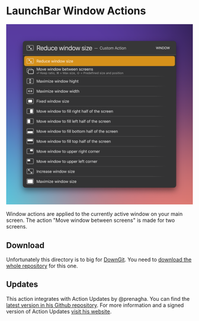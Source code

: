 # LaunchBar Window Actions

<img src="windowactions.png" width="745"/> 

Window actions are applied to the currently active window on your main screen. The action "Move window between screens" is made for two screens.

## Download

Unfortunately this directory is to big for [DownGit](https://github.com/MinhasKamal/DownGit). 
You need to [download the whole repository](https://github.com/Ptujec/LaunchBar/archive/refs/heads/master.zip) for this one.

## Updates

This action integrates with Action Updates by @prenagha. You can find the [latest version in his Github repository](https://github.com/prenagha/launchbar). For more information and a signed version of Action Updates [visit his website](https://renaghan.com/launchbar/action-updates/).

